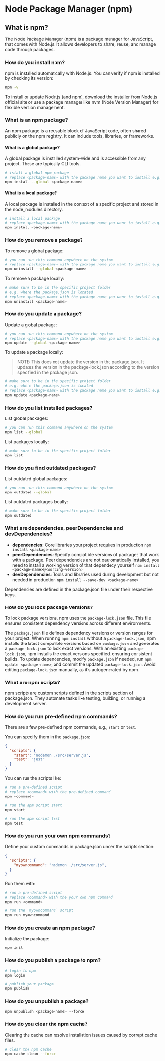 # Node Package Manager (npm)

## What is npm?

The Node Package Manager (npm) is a package manager for JavaScript, that comes with Node.js. It allows developers to share, reuse, and manage code through packages.

### How do you install npm?

npm is installed automatically with Node.js. You can verify if npm is installed by checking its version:

```sh
npm -v
```

To install or update Node.js (and npm), download the installer from Node.js official site or use a package manager like nvm (Node Version Manager) for flexible version management.

### What is an npm package?

An npm package is a reusable block of JavaScript code, often shared publicly on the npm registry. It can include tools, libraries, or frameworks.

#### What is a global package?

A global package is installed system-wide and is accessible from any project. These are typically CLI tools.

```sh
# istall a global npm package
# replace <package-name> with the package name you want to install e.g., @angular/cli
npm install --global <package-name>
```

#### What is a local package?

A local package is installed in the context of a specific project and stored in the node_modules directory.

```sh
# install a local package
# replace <package-name> with the package name you want to install e.g., fastify
npm install <package-name>
```

### How do you remove a package?

To remove a global package:

```sh
# you can run this command anywhere on the system
# replace <package-name> with the package name you want to install e.g., @angular/cli
npm uninstall --global <package-name>
```


To remove a package locally:

```sh
# make sure to be in the specific project folder
# e.g. where the package.json is located
# replace <package-name> with the package name you want to install e.g., fastify
npm uninstall <package-name>
```

### How do you update a package?

Update a global package:

```sh
# you can run this command anywhere on the system
# replace <package-name> with the package name you want to install e.g., @angular/cli
npm update --global <package-name>
```

To update a package locally:

> NOTE: This does not update the version in the package.json. It updates the version in the package-lock.json according to the version specified in the package json.

```sh
# make sure to be in the specific project folder
# e.g. where the package.json is located
# replace <package-name> with the package name you want to install e.g., fastify
npm update <package-name>
```

### How do you list installed packages?

List global packages:

```sh
# you can run this command anywhere on the system
npm list --global
```

List packages locally:

```sh
# make sure to be in the specific project folder
npm list
```

### How do you find outdated packages?


List outdated global packages:

```sh
# you can run this command anywhere on the system
npm outdated --global
```

List outdated packages locally:

```sh
# make sure to be in the specific project folder
npm outdated
```

### What are dependencies, peerDependencies and devDependencies?

* **dependencies**: Core libraries your project requires in production `npm install <package-name>`
* **peerDependencies**: Specify compatible versions of packages that work with a package. Peer dependencies are not oautomatically installed, you need to install a working version of that dependecy yourself `npm install <package-name>@<working-version>`
* **devDependencies**: Tools and libraries used during development but not needed in production `npm install --save-dev <package-name>`

Dependencies are defined in the package.json file under their respective keys.

### How do you lock package versions?

To lock package versions, npm uses the `package-lock.json` file. This file ensures consistent dependency versions across different environments.

The `package.json` file defines dependency versions or version ranges for your project. When running `npm install` without a `package-lock.json`, npm installs the latest compatible versions based on `package.json` and generates a `package-lock.json` to lock exact versions. With an existing `package-lock.json`, npm installs the exact versions specified, ensuring consistent builds. To update dependencies, modify `package.json` if needed, run `npm update <package-name>`, and commit the updated `package-lock.json`. Avoid editing `package-lock.json` manually, as it’s autogenerated by npm.

### What are npm scripts?

npm scripts are custom scripts defined in the scripts section of package.json. They automate tasks like testing, building, or running a development server.

### How do you run pre-defined npm commands?

There are a few pre-defined npm commands, e.g., `start` or `test`.

You can specify them in the `package.json`:

```json
{
  "scripts": {
    "start": "nodemon ./src/server.js",
    "test": "jest"
  }
}
```

You can run the scripts like:

```sh
# run a pre-defined script
# replace <command> with the pre-defined command
npm <command>

# run the npm script start
npm start

# run the npm script test
npm test
```

### How do you run your own npm commands?

Define your custom commands in package.json under the scripts section:

```json
{
  "scripts": {
    "myowncommand": "nodemon ./src/server.js",
  }
}
```

Run them with:

```sh
# run a pre-defined script
# replace <command> with the your own npm command
npm run <command>

# run the `myowncommand` script
npm run myowncommand
```

### How do you create an npm package?

Initialize the package:

```sh
npm init
```

### How do you publish a package to npm?

```sh
# login to npm
npm login

# publish your package
npm publish
```

### How do you unpublish a package?

```sh
npm unpublish <package-name> --force
```

### How do you clear the npm cache?

Clearing the cache can resolve installation issues caused by corrupt cache files.

```sh
# clear the npm cache
npm cache clean --force
```